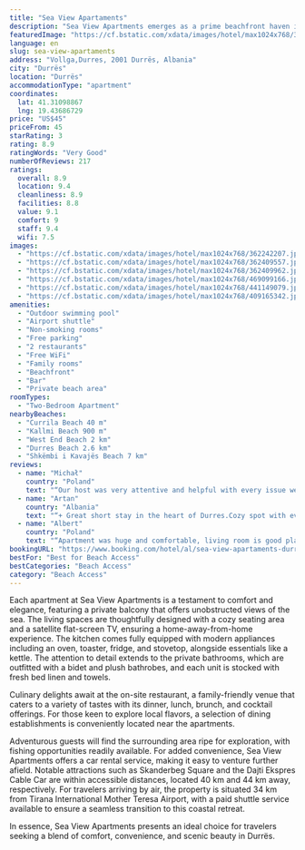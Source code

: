 ```yaml
---
title: "Sea View Apartaments"
description: "Sea View Apartments emerges as a prime beachfront haven in Durrës, perfectly positioned mere steps from Currila Beach and a short stroll from Kallmi Beach."
featuredImage: "https://cf.bstatic.com/xdata/images/hotel/max1024x768/362242207.jpg?k=dbd57e4cc47e7ecb9543776c6154e82c2ac3e3aa9962de1cd35096fad7838871&o=&hp=1"
language: en
slug: sea-view-apartaments
address: "Vollga,Durres, 2001 Durrës, Albania"
city: "Durrës"
location: "Durrës"
accommodationType: "apartment"
coordinates:
  lat: 41.31098867
  lng: 19.43686729
price: "US$45"
priceFrom: 45
starRating: 3
rating: 8.9
ratingWords: "Very Good"
numberOfReviews: 217
ratings:
  overall: 8.9
  location: 9.4
  cleanliness: 8.9
  facilities: 8.8
  value: 9.1
  comfort: 9
  staff: 9.4
  wifi: 7.5
images:
  - "https://cf.bstatic.com/xdata/images/hotel/max1024x768/362242207.jpg?k=dbd57e4cc47e7ecb9543776c6154e82c2ac3e3aa9962de1cd35096fad7838871&o=&hp=1"
  - "https://cf.bstatic.com/xdata/images/hotel/max1024x768/362409557.jpg?k=5e8cbdbd08095430558c45f756612cec218a3871e5389db18f06e50bad2b10a6&o=&hp=1"
  - "https://cf.bstatic.com/xdata/images/hotel/max1024x768/362409962.jpg?k=a72c4f98a0fbded011a0c3feb7a5b9753a0a1449a304ed1b929272ae33a59750&o=&hp=1"
  - "https://cf.bstatic.com/xdata/images/hotel/max1024x768/469099166.jpg?k=84946747be83708ae0843a9bfeb6c64b330cd4519b769bf909937b826ab49a8d&o=&hp=1"
  - "https://cf.bstatic.com/xdata/images/hotel/max1024x768/441149079.jpg?k=224aa600880bce2bee5f770e3bb4cda00e90f4b328b1dc61de7de5fcca9b66be&o=&hp=1"
  - "https://cf.bstatic.com/xdata/images/hotel/max1024x768/409165342.jpg?k=dd724db6bab4dd471fcca48cd27bfa752e22b4133a17510bf4e8e6c7773539d1&o=&hp=1"
amenities:
  - "Outdoor swimming pool"
  - "Airport shuttle"
  - "Non-smoking rooms"
  - "Free parking"
  - "2 restaurants"
  - "Free WiFi"
  - "Family rooms"
  - "Beachfront"
  - "Bar"
  - "Private beach area"
roomTypes:
  - "Two-Bedroom Apartment"
nearbyBeaches:
  - "Currila Beach 40 m"
  - "Kallmi Beach 900 m"
  - "West End Beach 2 km"
  - "Durres Beach 2.6 km"
  - "Shkëmbi i Kavajës Beach 7 km"
reviews:
  - name: "Michał"
    country: "Poland"
    text: "“Our host was very attentive and helpful with every issue we encountered, we appreciate you tons!”"
  - name: "Artan"
    country: "Albania"
    text: "“+ Great short stay in the heart of Durres.Cozy spot with everything you need!”"
  - name: "Albert"
    country: "Poland"
    text: "“Apartment was huge and comfortable, living room is good place to rest and spend time with friends, place has a nice energy”"
bookingURL: "https://www.booking.com/hotel/al/sea-view-apartaments-durres.en-gb.html?aid=8035640"
bestFor: "Best for Beach Access"
bestCategories: "Beach Access"
category: "Beach Access"
---
```


Each apartment at Sea View Apartments is a testament to comfort and elegance, featuring a private balcony that offers unobstructed views of the sea. The living spaces are thoughtfully designed with a cozy seating area and a satellite flat-screen TV, ensuring a home-away-from-home experience. The kitchen comes fully equipped with modern appliances including an oven, toaster, fridge, and stovetop, alongside essentials like a kettle. The attention to detail extends to the private bathrooms, which are outfitted with a bidet and plush bathrobes, and each unit is stocked with fresh bed linen and towels.

Culinary delights await at the on-site restaurant, a family-friendly venue that caters to a variety of tastes with its dinner, lunch, brunch, and cocktail offerings. For those keen to explore local flavors, a selection of dining establishments is conveniently located near the apartments.

Adventurous guests will find the surrounding area ripe for exploration, with fishing opportunities readily available. For added convenience, Sea View Apartments offers a car rental service, making it easy to venture further afield. Notable attractions such as Skanderbeg Square and the Dajti Ekspres Cable Car are within accessible distances, located 40 km and 44 km away, respectively. For travelers arriving by air, the property is situated 34 km from Tirana International Mother Teresa Airport, with a paid shuttle service available to ensure a seamless transition to this coastal retreat.

In essence, Sea View Apartments presents an ideal choice for travelers seeking a blend of comfort, convenience, and scenic beauty in Durrës.